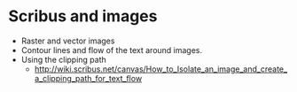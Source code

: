 # Scribus and images

- Raster and vector images
- Contour lines and flow of the text around images.
- Using the clipping path
  - <http://wiki.scribus.net/canvas/How_to_Isolate_an_image_and_create_a_clipping_path_for_text_flow>
